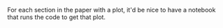For each section in the paper with a plot, it'd be nice to have a notebook that runs the code to get that plot.
